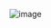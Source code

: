 ![image](https://user-images.githubusercontent.com/37501487/205326810-d8709d09-69c2-4a64-8702-08807a2c215f.png)
